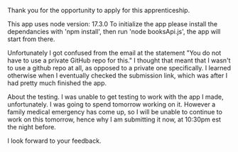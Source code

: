 Thank you for the opportunity to apply for this apprenticeship.

This app uses node version: 17.3.0
To initialize the app please install the dependancies with 'npm install', then run 'node booksApi.js', the app will start from there.

Unfortunately I got confused from the email at the statement "You do not have to use a private GitHub repo for this."
I thought that meant that I wasn't to use a github repo at all, as opposed to a private one specifically.
I learned otherwise when I eventually checked the submission link, which was after I had pretty much finished the app.

About the testing. I was unable to get testing to work with the app I made, unfortunately. I was going to spend tomorrow working on it. However a family medical emergency has come up, so I will be unable to continue to work on this tomorrow, hence why I am submitting it now, at 10:30pm est the night before.

I look forward to your feedback.
